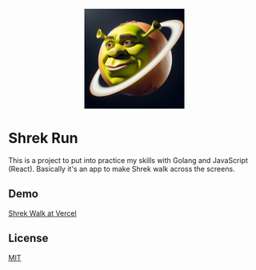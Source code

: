 <p align="center">
    <img src="web/public/logo.png" alt="logo" width="200"/>
</p>

# Shrek Run

This is a project to put into practice my skills with Golang and JavaScript (React).
Basically it's an app to make Shrek walk across the screens.

## Demo

[Shrek Walk at Vercel](https://shrek-walk.vercel.app)

## License

[MIT](https://choosealicense.com/licenses/mit/)